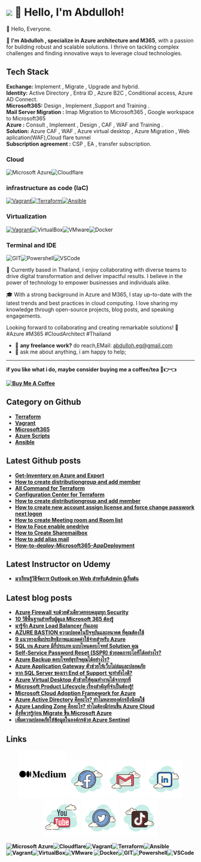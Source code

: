 <h1><img src="https://emojis.slackmojis.com/emojis/images/1531849430/4246/blob-sunglasses.gif?1531849430" width="30"/> 👋 Hello, I'm Abdulloh!</h1>

👋 Hello, Everyone.

🏢 <b>I'm Abdulloh , specialize in Azure architecture and M365</b>, with a passion for building robust and scalable solutions. I thrive on tackling complex challenges and finding innovative ways to leverage cloud technologies. 

## Tech Stack

**Exchange:** Implement , Migrate , Upgrade and hybrid.<br>
**Identity:** Active Directory , Entra ID ,  Azure B2C , Conditional access, Azure AD Connect.<br>
**Microsoft365:** Design , Implement ,Support and Training .<br>
**Mail Server Migration  :** Imap Migration to Microsoft365 , Google workspace to Microsoft365<br>
**Azure :** Consult , Implement , Design , CAF , WAF and Training .<br>
**Solution:** Azure CAF , WAF , Azure virtual desktop , Azure Migration , Web aplication(WAF),Cloud flare tunnel<br>
**Subscription agreement :** CSP , EA , transfer subscription.<br>

<h3>Cloud</h3><p>
<img alt="Microsoft Azure" src="https://img.shields.io/badge/microsoft%20azure-0089D6?style=for-the-badge&logo=microsoft-azure&logoColor=white" /><img alt="Cloudflare" src="https://img.shields.io/badge/Cloudflare-F38020?style=for-the-badge&logo=Cloudflare&logoColor=white"/>
<h3>infrastructure as code (IaC)</h3><p>
<a href="https://github.com/DekBaCom/Vagrant" target="_blank"><img alt="Vagrant" src="https://img.shields.io/badge/Vagrant-1868F2?style=for-the-badge&logo=Vagrant&logoColor=white" /></a><a href="https://github.com/DekBaCom/Terraform" target="_blank"><img alt="Terraform" src="https://img.shields.io/badge/Terraform-7B42BC?style=for-the-badge&logo=terraform&logoColor=white"/></a><a href="https://github.com/DekBaCom/Ansible" target="_blank"><img alt="Ansible" src="https://img.shields.io/badge/Ansible-000000?style=for-the-badge&logo=ansible&logoColor=white"  /></a>
<h3>Virtualization</h3><p>
<a href="https://github.com/DekBaCom/Vagrant" target="_blank"><img alt="Vagrant" src="https://img.shields.io/badge/Vagrant-1868F2?style=for-the-badge&logo=Vagrant&logoColor=white" /></a><img alt="VirtualBox" src="https://img.shields.io/badge/VirtualBox-21416b?style=for-the-badge&logo=VirtualBox&logoColor=white"/><img alt="VMware" src="https://img.shields.io/badge/VMware-231f20?style=for-the-badge&logo=VMware&logoColor=white"  /><img alt="Docker" src="https://img.shields.io/badge/Docker-2CA5E0?style=for-the-badge&logo=docker&logoColor=whit"  />
<h3>Terminal and IDE</h3><p>
<img alt="GIT" src="https://img.shields.io/badge/GIT-E44C30?style=for-the-badge&logo=git&logoColor=white" /><img alt="Powershell" src="https://img.shields.io/badge/powershell-5391FE?style=for-the-badge&logo=powershell&logoColor=white"/><img alt="VSCode" src="https://img.shields.io/badge/VSCode-0078D4?style=for-the-badge&logo=visual%20studio%20code&logoColor=white"  />

🌴 Currently based in Thailand, I enjoy collaborating with diverse teams to drive digital transformation and deliver impactful results. I believe in the power of technology to empower businesses and individuals alike.

🎓 With a strong background in Azure and M365, I stay up-to-date with the latest trends and best practices in cloud computing. I love sharing my knowledge through open-source projects, blog posts, and speaking engagements.

<p>Looking forward to collaborating and creating remarkable solutions! 🚀
#Azure #M365 #CloudArchitect #Thailand

- 💼 <b>any freelance work?</b> do reach,EMail:  abdulloh.eg@gmail.com
- 💬 ask me about anything, i am happy to help;<br>

<hr>
<b>if you like what i do, maybe consider buying me a coffee/tea <b>🥺👉👈

<a href="https://www.buymeacoffee.com/dekbacom" target="_blank"><img src="https://cdn.buymeacoffee.com/buttons/v2/default-red.png" alt="Buy Me A Coffee" width="150" ></a><br>
## Category on Github 
- [Terraform ](https://github.com/DekBaCom/Terraform)
- [Vagrant](https://github.com/DekBaCom/Vagrant) 
- [Microsoft365 ](https://github.com/DekBaCom/Microsoft365)  
- [Azure Scripts ](https://github.com/DekBaCom/AzureScripts)
- [Ansible ](https://github.com/DekBaCom/Ansible.git)

## Latest Github posts
- [Get-Inventory on Azure and Export ](https://github.com/DekBaCom/AzureScripts/tree/main/Get-InventoryonAzure) 
- [How to create distributiongroup and add member ](https://github.com/DekBaCom/Microsoft365/tree/main/Implement/Create_distributionGroup-and-Add-Member)  
- [All Command for Terraform ](https://github.com/DekBaCom/Terraform/blob/main/Command.md)
- [Configuration Center for Terraform ](https://github.com/DekBaCom/Terraform/blob/main/Configuration.md)
- [How to create distributiongroup and add member ](https://github.com/DekBaCom/Microsoft365/tree/main/Implement/Powershell-Create-distributionGroup-and-Add-Member)
- [How to create new account assign license and force change passwork next logon ](https://github.com/DekBaCom/Microsoft365/tree/main/Implement/PowershellCreateAccount)
- [How to create Meeting room and Room list ](https://github.com/DekBaCom/Microsoft365/tree/main/Implement/RoomMeeting)
- [How to Foce enable onedrive](https://github.com/DekBaCom/Microsoft365/tree/main/Implement/Powershell-force-EnableOndrive)
- [How to Create Sharemailbox](https://github.com/DekBaCom/Microsoft365/tree/main/Implement/PowershellCreateShareMailbox)
- [How to add alias mail ](https://github.com/DekBaCom/Microsoft365/tree/main/Implement/Alias-Mail)
- [How-to-deploy-Microsoft365-AppDeployment](https://github.com/DekBaCom/Microsoft365/tree/main/Management/How-to-deploy-Microsoft365-AppDeployment)
## Latest Instructor on Udemy
- [มาเรียนรู้วิธีจัดการ Outlook on Web สำหรับAdmin ผู้เริ่มต้น](https://www.udemy.com/course/outlook-on-web-admin)  
## Latest blog posts

<!-- BLOG-POST-LIST:START -->
- [Azure Firewall จบด้วยตัวเดียวครอบคลุมทุก Security](https://blog.cloudhm.co.th/azure-firewall-security/)
- [10 วิธีพื้นฐานสำหรับผู้ดูแล Microsoft 365 ต้องรู้](https://blog.cloudhm.co.th/10-basic-for-m365/)
- [มารู้จัก Azure Load Balancer กันเถอะ](https://blog.cloudhm.co.th/azure-load-balancer/)
- [AZURE BASTION ความปลอดในปัจจุบันและอนาคต ที่คุณต้องใช้](https://blog.cloudhm.co.th/azure-bastion/)
- [9 แนวทางเพิ่มประสิทธิภาพและลดค่าใช้จ่ายสำหรับ Azure](https://blog.cloudhm.co.th/9-way-optimize-efficiency-and-cost/)
- [SQL บน Azure มีกี่ประเภท แบบไหนตอบโจทย์ Solution คุณ](https://blog.cloudhm.co.th/type-of-sql-azure/)
- [Self-Service Password Reset (SSPR) ช่วยลดภาระไอทีได้อย่างไร?](https://blog.cloudhm.co.th/self-service-password-reset/)
- [Azure Backup ตอบโจทย์ธุรกิจคุณได้อย่างไร?](https://blog.cloudhm.co.th/azure-backup/)
- [Azure Application Gateway ตัวช่วยให้เว็บไม่ล่มและปลอดภัย](https://blog.cloudhm.co.th/azure-application-gateway/)
- [หาก SQL Server ของเรา End of Support จะทำยังไงดี?](https://blog.cloudhm.co.th/sql-server-end-of-support/)
- [Azure Virtual Desktop ตัวช่วยให้คุณทำงานได้จากทุกที่](https://blog.cloudhm.co.th/azure-virtual-desktop/)
- [Microsoft Product Lifecycle เรื่องสำคัญที่จำเป็นต้องรู้!](https://blog.cloudhm.co.th/microsoft-product-lifecycle/)
- [Microsoft Cloud Adoption Framework for Azure](https://blog.cloudhm.co.th/microsoft-cloud-adoption-framework-for-azure/)
- [Azure Active Directory คืออะไร? ทำไมหลายองค์กรถึงนิยมใช้](https://blog.cloudhm.co.th/azure-active-directory/)
- [Azure Landing Zone คืออะไร? ทำไมต้องมีก่อนขึ้น Azure Cloud](https://blog.cloudhm.co.th/what-is-azure-landing-zone/)
- [สิ่งที่ควรรู้ก่อน Migrate ขึ้น Microsoft Azure](https://blog.cloudhm.co.th/migrate-to-azure/)
- [เพิ่มความปลอดภัยให้ข้อมูลในองค์กรด้วย Azure Sentinel](https://blog.cloudhm.co.th/azure-sentinel/)

## Links

<p align="center">
  <a href="https://medium.com/@abdulloh.eg"><img src="https://github.com/DekBaCom/dekbacom/blob/main/icon/medium-100.png" alt="Medium Me."/></a>
  <a href= "https://www.facebook.com/ilikeit.info"><img src="https://github.com/DekBaCom/dekbacom/blob/main/icon/icons8-facebook-100.png"/></a>
  <a href="mailto:abdulloh.eg@gmail.com"><img src="https://github.com/DekBaCom/dekbacom/blob/main/icon/icons8-gmail-logo-100.png" alt="email"/></a>
  <a href="https://www.linkedin.com/in/abdulloh-etaeluengoh/"><img src="https://github.com/DekBaCom/dekbacom/blob/main/icon/icons8-linkedin-100.png" alt="linkedin"/></a>
  <a href="https://www.youtube.com/c/iLikeITinfo"><img src="https://github.com/DekBaCom/dekbacom/blob/main/icon/icons8-youtube-logo-100.png" alt="youtube"/></a>
  <a href="https://twitter.com/dekbacom"><img src="https://github.com/DekBaCom/dekbacom/blob/main/icon/icons8-twitter-circled-100.png" alt="twitter"/></a>
  <a href= "https://www.tiktok.com/@ilikeit.info"><img src="https://github.com/DekBaCom/dekbacom/blob/main/icon/icons8-tiktok-100.png"/></a>
</p>
<img alt="Microsoft Azure" src="https://img.shields.io/badge/microsoft%20azure-0089D6?style=for-the-badge&logo=microsoft-azure&logoColor=white" /><img alt="Cloudflare" src="https://img.shields.io/badge/Cloudflare-F38020?style=for-the-badge&logo=Cloudflare&logoColor=white"/><img alt="Vagrant" src="https://img.shields.io/badge/Vagrant-1868F2?style=for-the-badge&logo=Vagrant&logoColor=white" /><img alt="Terraform" src="https://img.shields.io/badge/Terraform-7B42BC?style=for-the-badge&logo=terraform&logoColor=white"/><img alt="Ansible" src="https://img.shields.io/badge/Ansible-000000?style=for-the-badge&logo=ansible&logoColor=white"  /><img alt="Vagrant" src="https://img.shields.io/badge/Vagrant-1868F2?style=for-the-badge&logo=Vagrant&logoColor=white" /><img alt="VirtualBox" src="https://img.shields.io/badge/VirtualBox-21416b?style=for-the-badge&logo=VirtualBox&logoColor=white"/><img alt="VMware" src="https://img.shields.io/badge/VMware-231f20?style=for-the-badge&logo=VMware&logoColor=white"  />
<img alt="Docker" src="https://img.shields.io/badge/Docker-2CA5E0?style=for-the-badge&logo=docker&logoColor=whit"  /><img alt="GIT" src="https://img.shields.io/badge/GIT-E44C30?style=for-the-badge&logo=git&logoColor=white" /><img alt="Powershell" src="https://img.shields.io/badge/powershell-5391FE?style=for-the-badge&logo=powershell&logoColor=white"/><img alt="VSCode" src="https://img.shields.io/badge/VSCode-0078D4?style=for-the-badge&logo=visual%20studio%20code&logoColor=white"  />
